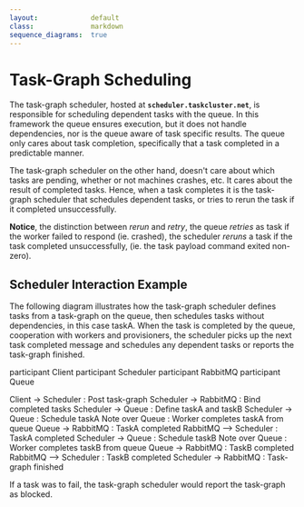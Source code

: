```yaml
---
layout:             default
class:              markdown
sequence_diagrams:  true
---
```


Task-Graph Scheduling
=====================
The task-graph scheduler, hosted at **`scheduler.taskcluster.net`**, is
responsible for scheduling dependent tasks with the queue. In this framework
the queue ensures execution, but it does not handle dependencies, nor is the
queue aware of task specific results. The queue only cares about task
completion, specifically that a task completed in a predictable manner.

The task-graph scheduler on the other hand, doesn't care about which tasks are
pending, whether or not machines crashes, etc. It cares about the result of
completed tasks. Hence, when a task completes it is the task-graph scheduler
that schedules dependent tasks, or tries to rerun the task if it completed
unsuccessfully.

**Notice**, the distinction between _rerun_ and _retry_, the queue _retries_ as
task if the worker failed to respond (ie. crashed), the scheduler _reruns_ a
task if the task completed unsuccessfully, (ie. the task payload command exited
non-zero).

Scheduler Interaction Example
-----------------------------
The following diagram illustrates how the task-graph scheduler defines tasks
from a task-graph on the queue, then schedules tasks without dependencies, in
this case taskA. When the task is completed by the queue, cooperation with
workers and provisioners, the scheduler picks up the next task completed
message and schedules any dependent tasks or reports the task-graph finished.

<div class="sequence-diagram-hand" style="margin:auto;">
participant Client
participant Scheduler
participant RabbitMQ
participant Queue

Client      ->  Scheduler   : Post task-graph
Scheduler   ->  RabbitMQ    : Bind completed tasks
Scheduler   ->  Queue       : Define taskA and taskB
Scheduler   ->  Queue       : Schedule taskA
Note over Queue : Worker completes taskA from queue
Queue       ->  RabbitMQ    : TaskA completed
RabbitMQ    --> Scheduler   : TaskA completed
Scheduler   ->  Queue       : Schedule taskB
Note over Queue : Worker completes taskB from queue
Queue       ->  RabbitMQ    : TaskB completed
RabbitMQ    --> Scheduler   : TaskB completed
Scheduler   ->  RabbitMQ    : Task-graph finished
</div>

If a task was to fail, the task-graph scheduler would report the task-graph as
blocked.
